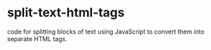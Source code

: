 # split-text-html-tags
 code for splitting blocks of text using JavaScript to convert them into separate HTML tags.
